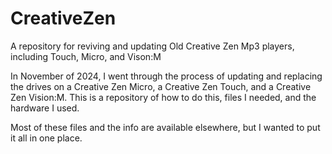 # CreativeZen
A repository for reviving and updating Old Creative Zen Mp3 players, including Touch, Micro, and Vison:M

In November of 2024, I went through the process of updating and replacing the drives on a Creative Zen Micro, a Creative Zen Touch, and a Creative Zen Vision:M. This is a repository of how to do this, files I needed, and the hardware I used.

Most of these files and the info are available elsewhere, but I wanted to put it all in one place.
